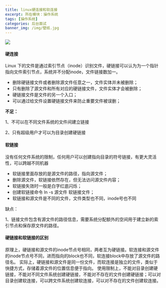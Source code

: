 ```yaml
---
title: linux硬连接和软连接
excerpt: 所在模块：操作系统
tags: [操作系统]
categories: 后台面试
banner_img: /img/壁纸.jpg
---
```


![](https://tva1.sinaimg.cn/large/e6c9d24ely1h0ff2yhqszj20ng0irgn5.jpg)

#### 硬连接

Linux 下的文件是通过索引节点（inode）识别文件，硬链接可以认为为一个指针指向文件索引节点，系统并不分配inode，文件链接数加一。

- 删除硬链接文件或者删除源文件任意之一，文件实体并未被删除；
- 只有删除了源文件和所有对应的硬链接文件，文件实体才会被删除；
- 硬链接文件是文件的另一个入口；
- 可以通过给文件设置硬链接文件来防止重要文件被误删；

**不足：**

1、不可以在不同文件系统的文件间建立链接

2、只有超级用户才可以为目录创建硬链接

#### 软链接

没有任何文件系统的限制，任何用户可以创建指向目录的符号链接，有更大灵活性，可以跨越不同机器

- 软链接里面存放的是源文件的路径，指向源文件；
- 删除源文件，软链接依然存在，但无法访问源文件内容；
- 软链接失效时一般是白字红底闪烁；
- 创建软链接命令 ln -s 源文件 软链接文件；
- 软链接和源文件是不同的文件，文件类型也不同，inode号也不同

缺点：

1、链接文件包含有源文件的路径信息，需要系统分配额外的空间用于建立新的索引节点和保存原文件的路径。

#### 硬链接和软链接的区别

​	原理上，硬链接和源文件的inode节点号相同，两者互为硬链接。软连接和源文件的inode节点号不同，进而指向的block也不同，软连接block中存放了源文件的路径名。 实际上，硬链接和源文件是同一份文件，而软连接是独立的文件，类似于快捷方式，存储着源文件的位置信息便于指向。 使用限制上，不能对目录创建硬链接，不能对不同文件系统创建硬链接，不能对不存在的文件创建硬链接；可以对目录创建软连接，可以跨文件系统创建软连接，可以对不存在的文件创建软连接。